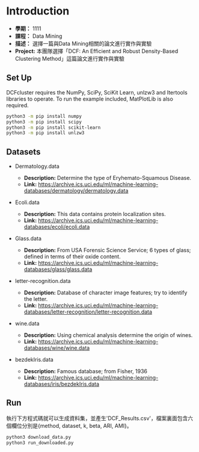 # Introduction

* **學期：** 1111
* **課程：** Data Mining
* **描述：** 選擇一篇與Data Mining相關的論文進行實作與實驗
* **Project:** 本團隊選擇「DCF: An Efficient and Robust Density-Based Clustering Method」這篇論文進行實作與實驗


## Set Up

DCFcluster requires the NumPy, SciPy, SciKit Learn, unlzw3 and Itertools libraries to operate. To run the example included, MatPlotLib is also required. 
```bash 
python3 -m pip install numpy
python3 -m pip install scipy
python3 -m pip install scikit-learn
python3 -m pip install unlzw3
```
## Datasets
* Dermatology.data
  * **Description:** Determine the type of Eryhemato-Squamous Disease.
  * **Link:** https://archive.ics.uci.edu/ml/machine-learning-databases/dermatology/dermatology.data

* Ecoli.data
  * **Description:** This data contains protein localization sites.
  * **Link:** https://archive.ics.uci.edu/ml/machine-learning-databases/ecoli/ecoli.data

* Glass.data
  * **Description:** From USA Forensic Science Service; 6 types of glass; defined in terms of their oxide content.
  * **Link:** https://archive.ics.uci.edu/ml/machine-learning-databases/glass/glass.data

* letter-recognition.data
  * **Description:**  Database of character image features; try to identify the letter.
  * **Link:** https://archive.ics.uci.edu/ml/machine-learning-databases/letter-recognition/letter-recognition.data

* wine.data
  * **Description:** Using chemical analysis determine the origin of wines.
  * **Link:** https://archive.ics.uci.edu/ml/machine-learning-databases/wine/wine.data

* bezdekIris.data
  * **Description:** Famous database; from Fisher, 1936
  * **Link:** https://archive.ics.uci.edu/ml/machine-learning-databases/iris/bezdekIris.data

## Run

執行下方程式碼就可以生成資料集，並產生'DCF_Results.csv'，檔案裏面包含六個欄位分別是{method, dataset, k, beta, ARI, AMI}。

```bash 
python3 download_data.py
python3 run_downloaded.py
```

